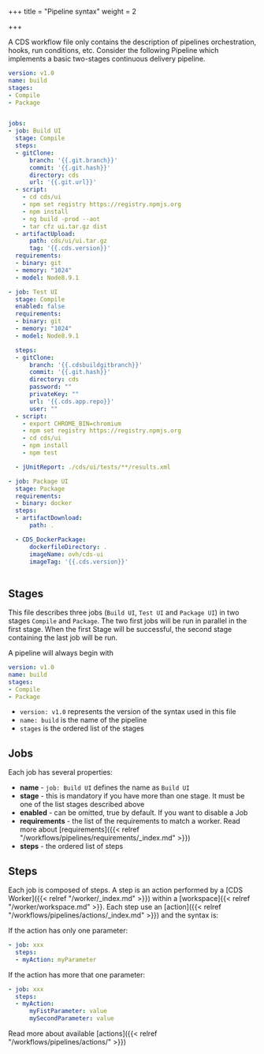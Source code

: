 +++
title = "Pipeline syntax"
weight = 2

+++


A CDS workflow file only contains the description of pipelines orchestration, hooks, run conditions, etc. 
Consider the following Pipeline which implements a basic two-stages continuous delivery pipeline.

```yaml
version: v1.0
name: build
stages:
- Compile
- Package


jobs:
- job: Build UI
  stage: Compile
  steps:
  - gitClone:
      branch: '{{.git.branch}}'
      commit: '{{.git.hash}}'
      directory: cds
      url: '{{.git.url}}'
  - script:
    - cd cds/ui
    - npm set registry https://registry.npmjs.org
    - npm install
    - ng build -prod --aot
    - tar cfz ui.tar.gz dist
  - artifactUpload:
      path: cds/ui/ui.tar.gz
      tag: '{{.cds.version}}'
  requirements:
  - binary: git
  - memory: "1024"
  - model: Node8.9.1

- job: Test UI
  stage: Compile
  enabled: false
  requirements:
  - binary: git
  - memory: "1024"
  - model: Node8.9.1

  steps:
  - gitClone:
      branch: '{{.cdsbuildgitbranch}}'
      commit: '{{.git.hash}}'
      directory: cds
      password: ""
      privateKey: ""
      url: '{{.cds.app.repo}}'
      user: ""
  - script:
    - export CHROME_BIN=chromium
    - npm set registry https://registry.npmjs.org
    - cd cds/ui
    - npm install
    - npm test

  - jUnitReport: ./cds/ui/tests/**/results.xml

- job: Package UI
  stage: Package
  requirements:
  - binary: docker
  steps:
  - artifactDownload:
      path: .

  - CDS_DockerPackage:
      dockerfileDirectory: .
      imageName: ovh/cds-ui
      imageTag: '{{.cds.version}}'
  
```

## Stages

This file describes three jobs (`Build UI`, `Test UI` and `Package UI`) in two stages `Compile` and `Package`. The two first jobs will be run in parallel in the first stage. When the first Stage will be successful, the second stage containing the last job will be run.

A pipeline will always begin with
```yaml
version: v1.0
name: build
stages:
- Compile
- Package
```

* `version: v1.0` represents the version of the syntax used in this file
* `name: build` is the name of the pipeline
* `stages` is the ordered list of the stages


## Jobs

Each job has several properties:

* **name** - `job: Build UI` defines the name as `Build UI`
* **stage** - this is mandatory if you have more than one stage. It must be one of the list stages described above
* **enabled** - can be omitted, true by default. If you want to disable a Job
* **requirements** - the list of the requirements to match a worker. Read more about [requirements]({{< relref "/workflows/pipelines/requirements/_index.md" >}})
* **steps** - the ordered list of steps 

## Steps

Each job is composed of steps. A step is an action performed by a [CDS Worker]({{< relref "/worker/_index.md" >}}) within a [workspace]{{< relref "/worker/workspace.md" >}}. Each step use an [action]({{< relref "/workflows/pipelines/actions/_index.md" >}}) and the syntax is:

If the action has only one parameter:

```yaml
- job: xxx
  steps:
  - myAction: myParameter
```

If the action has more that one parameter:

```yaml
- job: xxx
  steps:
  - myAction: 
      myFistParameter: value
      mySecondParameter: value
```

Read more about available [actions]({{< relref "/workflows/pipelines/actions/" >}})
